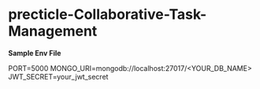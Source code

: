 # precticle-Collaborative-Task-Management

**Sample Env File**

PORT=5000
MONGO_URI=mongodb://localhost:27017/<YOUR_DB_NAME>
JWT_SECRET=your_jwt_secret
